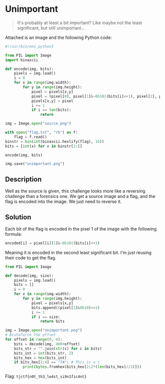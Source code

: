 # Unimportant

> It's probably at least a bit important? Like maybe not the least significant, but still unimportant...

Attached is an image and the following Python code:

```python
#!/usr/bin/env python3

from PIL import Image
import binascii

def encode(img, bits):
	pixels = img.load()
	i = 0
	for x in range(img.width):
		for y in range(img.height):
			pixel = pixels[x,y]
			pixel = (pixel[0], pixel[1]&~0b10|(bits[i]<<1), pixel[2], pixel[3])
			pixels[x,y] = pixel
			i += 1
			if i == len(bits):
				return

img = Image.open("source.png")

with open("flag.txt", "rb") as f:
	flag = f.read()
binstr = bin(int(binascii.hexlify(flag), 16))
bits = [int(x) for x in binstr[2:]]

encode(img, bits)

img.save("unimportant.png")
```

## Description

Well as the source is given, this challenge looks more like a reversing challenge than a forensics one. We get a source image and a flag, and the flag is encoded into the image. We just need to reverse it.

## Solution

Each bit of the flag is encoded in the pixel 1 of the image with the following formula:

```python
encoded[i] = pixel[i][1]&~0b10|(bits[i]<<1)
```

Meaning it is encoded in the second least significant bit. I'm just reusing their code to get the flag.

```python
from PIL import Image

def decode(img, size):
	pixels = img.load()
	bits = []
	i = 0
	for x in range(img.width):
		for y in range(img.height):
			pixel = pixels[x,y]
			bits.append((pixel[1]&0b10)>>1)
			i += 1
			if i == size:
				return bits

img = Image.open("unimportant.png")
# Bruteforce the offset
for offset in range(0, 4):
	bits = decode(img, 400+offset)
	bits_str = "".join(str(c) for c in bits)
	bits_int = int(bits_str, 2)
	bits_hex = hex(bits_int)
	if bits_hex[2:4] == "74": # This is a t
		print(bytes.fromhex(bits_hex[2:2*(len(bits_hex)//2)]))
```

Flag: `tjctf{n0t_th3_le4st_si9n1fic4nt}`

